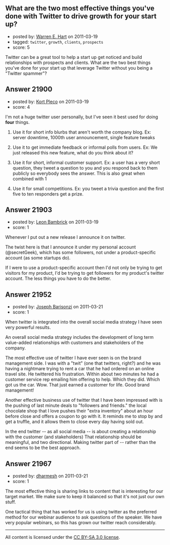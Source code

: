 ## What are the two most effective things you've done with Twitter to drive growth for your start up?

- posted by: [Warren E. Hart](https://stackexchange.com/users/-1/2058-warren-e-hart) on 2011-03-19
- tagged: `twitter`, `growth`, `clients`, `prospects`
- score: 5

Twitter can be a great tool to help a start up get noticed and build relationships with prospects and clients. What are the two best things you've done for your start up that leverage Twitter without you being a "Twitter spammer"?


## Answer 21900

- posted by: [Kort Pleco](https://stackexchange.com/users/-1/7876-kort-pleco) on 2011-03-19
- score: 4

I'm not a huge twitter user personally, but I've seen it best used for doing **four** things.

1) Use it for short info blurbs that aren't worth the company blog. Ex: server downtime, 1000th user announcement, single feature tweaks

2) Use it to get immediate feedback or informal polls from users. Ex: We just released this new feature, what do you think about it?

3) Use it for short, informal customer support. Ex: a user has a very short question, they tweet a question to you and you respond back to them publicly so everybody sees the answer. This is also great when combined with 1

4) Use it for small competitions. Ex: you tweet a trivia question and the first five to ten responders get a prize. 


## Answer 21903

- posted by: [Leon Bambrick](https://stackexchange.com/users/-1/8768-leon-bambrick) on 2011-03-19
- score: 1

Whenever I put out a new release I announce it on twitter. 

The twist here is that I announce it under my personal account (@secretGeek), which has some followers, not under a product-specific account (as some startups do). 

If I were to use a product-specific account then I'd not only be trying to get visitors for my product, I'd be trying to get followers for my product's twitter account. The less things you have to do the better.


## Answer 21952

- posted by: [Joseph Barisonzi](https://stackexchange.com/users/-1/8791-joseph-barisonzi) on 2011-03-21
- score: 1

When twitter is integrated into the overall social media strategy I have seen very powerful results. 

An overall social media strategy includes the development of long term value-added relationships with customers and stakeholders of the company. 

The most effective use of twitter I have ever seen is on the brand management side. I was with a "twit" (one that twitters, right?) and he was having a nightmare trying to rent a car that he had ordered on an online travel site. He twittered his frustration. Within about two minutes he had a customer service rep emailing him offering to help. Which they did. Which got us the car. Wow. That just earned a customer for life. Good brand management!

Another effective business use of twitter that I have been impressed with is the pushing of last minute deals to "followers and friends." the local chocolate shop that I love pushes their "extra inventory" about an hour before close and offers a coupon to go with it. It reminds me to stop by and get a truffle, and it allows them to close every day having sold out. 

In the end twitter -- as all social media -- is about creating a relationship with the customer (and stakeholders) That relationship should be meaningful, and two directional. Making twitter part of -- rather than the end seems to be the best approach.  


## Answer 21967

- posted by: [dharmesh](https://stackexchange.com/users/-1/4-dharmesh) on 2011-03-21
- score: 1

The most effective thing is sharing links to content that is interesting for our target market.  We make sure to keep it balanced so that it's not just our own stuff.

One tactical thing that has worked for us is using twitter as the preferred method for our webinar audience to ask questions of the speaker.  We have very popular webinars, so this has grown our twitter reach considerably.



---

All content is licensed under the [CC BY-SA 3.0 license](https://creativecommons.org/licenses/by-sa/3.0/).

